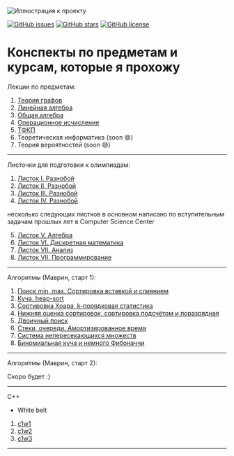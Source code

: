 ![Иллюстрация к проекту](https://github.com/qnbhd/cs-mat/blob/master/logo.png)

[![GitHub issues](https://img.shields.io/github/issues/qnbhd/cs-mat?style=for-the-badge)](https://github.com/qnbhd/cs-mat/issues)  [![GitHub stars](https://img.shields.io/github/stars/qnbhd/cs-mat?style=for-the-badge)](https://github.com/qnbhd/cs-mat/stargazers) [![GitHub license](https://img.shields.io/github/license/qnbhd/cs-mat?style=for-the-badge)](https://github.com/qnbhd/cs-mat/blob/master/LICENSE)
# Конспекты по предметам и курсам, которые я прохожу

Лекции по предметам:

1. [Теория графов](https://github.com/qnbhd/Conspects/blob/master/Subjects/GraphsTheory.pdf "теория графов")
2. [Линейная алгебра](https://github.com/qnbhd/Conspects/blob/master/Subjects/LinearAlgebra.pdf)
3. [Общая алгебра](https://github.com/qnbhd/Conspects/blob/master/Subjects/Algebra.pdf "алгебра")
4. [Операционное исчисление](https://github.com/qnbhd/Conspects/blob/master/Subjects/OperationalAnalysis.pdf "операционное исчисление")
5. [ТФКП](https://github.com/qnbhd/Conspects/blob/master/Subjects/TFKP.pdf)
6. Теоретическая информатика (soon :smile:)
7. Теория вероятностей (soon :smile:)

---

Листочки для подготовки к олимпиадам:


1. [Листок I. Разнобой](https://github.com/qnbhd/Conspects/blob/master/PapersOlympiads/paper1.pdf "листок 1")
2. [Листок II. Разнобой](https://github.com/qnbhd/Conspects/blob/master/PapersOlympiads/paper2.pdf "листок 2")
3. [Листок III. Разнобой](https://github.com/qnbhd/Conspects/blob/master/PapersOlympiads/paper3.pdf "листок 3")
4. [Листок IV. Разнобой](https://github.com/qnbhd/Conspects/blob/master/PapersOlympiads/paper4.pdf "листок 4")

несколько следующих листков в основном написано по вступительным задачам прошлых лет в Computer Science Center

5. [Листок V. Алгебра](https://github.com/qnbhd/Conspects/blob/master/PapersOlympiads/paper5.pdf)
6. [Листок VI. Дискретная математика](https://github.com/qnbhd/Conspects/blob/master/PapersOlympiads/paper6.pdf)
7. [Листок VII. Анализ](https://github.com/qnbhd/Conspects/blob/master/PapersOlympiads/paper7.pdf)
8. [Листок VII. Программирование](https://github.com/qnbhd/Conspects/blob/master/PapersOlympiads/paper8.pdf)

---

Алгоритмы (Маврин, старт 1):

1. [Поиск min, max. Сортировка вставкой и слиянием](https://github.com/qnbhd/cs-mat/blob/master/Algo/AaSD_L1.ipynb)
2. [Куча. heap-sort](https://github.com/qnbhd/cs-mat/blob/master/Algo/AaSD_L2.ipynb)
3. [Сортировка Хоара, k-порядковая статистика](https://github.com/qnbhd/cs-mat/blob/master/Algo/AaSD_L3.ipynb)
4. [Нижняя оценка сортировок, сортировка подсчётом и поразрядная](https://github.com/qnbhd/cs-mat/blob/master/Algo/AaSD_L4.ipynb)
5. [Двоичный поиск](https://github.com/qnbhd/cs-mat/blob/master/Algo/AaSD_L5.ipynb)
6. [Стеки, очереди. Амортизированное время](https://github.com/qnbhd/cs-mat/blob/master/Algo/AaSD_L6.ipynb)
7. [Система непересекающихся множеств](https://github.com/qnbhd/cs-mat/blob/master/Algo/AaSD_L7.ipynb)
7. [Биномиальная куча и немного Фибоначчи](https://github.com/qnbhd/cs-mat/blob/master/Algo/AaSD_L8.ipynb)

---

Алгоритмы (Маврин, старт 2):

Скоро будет :)

---

C++ 

* White belt

1) [c1w1](https://github.com/qnbhd/cs-mat/blob/master/cpp-white-belt/c1w1.pdf)
2) [c1w2](https://github.com/qnbhd/cs-mat/blob/master/cpp-white-belt/c1w2.pdf)
3) [c1w3](https://github.com/qnbhd/cs-mat/blob/master/cpp-white-belt/c1w3.pdf)
---

